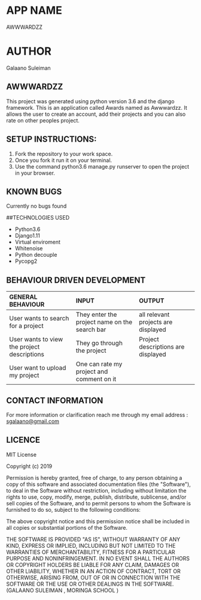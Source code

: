 # APP NAME
AWWWARDZZ

# AUTHOR
Galaano Suleiman

## AWWWARDZZ
This project was generated using python version 3.6 and the django framework.
This is an application called Awards named as Awwwardzz. It allows the user to create an account, add their projects and you can also rate on other peoples project. 

## SETUP INSTRUCTIONS:
1. Fork the repository to your work space.
2. Once you fork it run it on your terminal.
3. Use the command python3.6 manage.py runserver to open the project in your browser.

## KNOWN BUGS
Currently no bugs found

##TECHNOLOGIES USED
* Python3.6
* Django1.11
* Virtual enviroment
* Whitenoise
* Python decouple
* Pycopg2

## BEHAVIOUR DRIVEN DEVELOPMENT
| GENERAL BEHAVIOUR | INPUT | OUTPUT|
|:------------------|:--------|:-----------|
|User wants to search for a project| They enter the project name on the search bar |all relevant projects are displayed|
|User wants to view the project descriptions|They go through the project |Project descriptions are displayed|
|User want to upload my project| One can rate my project and comment on it |

## CONTACT INFORMATION
For more information or clarification reach me through my email address : sgalaano@gmail.com

## LICENCE
MIT License

Copyright (c) 2019 

Permission is hereby granted, free of charge, to any person obtaining a copy
of this software and associated documentation files (the "Software"), to deal
in the Software without restriction, including without limitation the rights
to use, copy, modify, merge, publish, distribute, sublicense, and/or sell
copies of the Software, and to permit persons to whom the Software is
furnished to do so, subject to the following conditions:

The above copyright notice and this permission notice shall be included in all
copies or substantial portions of the Software.

THE SOFTWARE IS PROVIDED "AS IS", WITHOUT WARRANTY OF ANY KIND, EXPRESS OR
IMPLIED, INCLUDING BUT NOT LIMITED TO THE WARRANTIES OF MERCHANTABILITY,
FITNESS FOR A PARTICULAR PURPOSE AND NONINFRINGEMENT. IN NO EVENT SHALL THE
AUTHORS OR COPYRIGHT HOLDERS BE LIABLE FOR ANY CLAIM, DAMAGES OR OTHER
LIABILITY, WHETHER IN AN ACTION OF CONTRACT, TORT OR OTHERWISE, ARISING FROM,
OUT OF OR IN CONNECTION WITH THE SOFTWARE OR THE USE OR OTHER DEALINGS IN THE
SOFTWARE. (GALAANO SULEIMAN , MORINGA SCHOOL )
